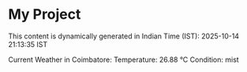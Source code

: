 # My Project

This content is dynamically generated in Indian Time (IST): 2025-10-14 21:13:35 IST


Current Weather in Coimbatore:
Temperature: 26.88 °C
Condition: mist
